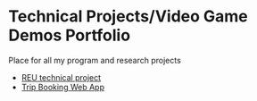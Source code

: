 # Technical Projects/Video Game Demos Portfolio
Place for all my program and research projects

- [REU technical project](https://github.com/YonYon2/demo-portfolio/blob/main/research/NLPbias/bias.md)
- [Trip Booking Web App](https://github.com/hodgesboyeli/A1Travel)
